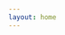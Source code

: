```yaml
---
layout: home
---
```


<div class="index-content concurrency">
    <div class="section" style="display:none;">
        <ul class="artical-cate">
            <li class="on" style="text-align:left"><a href="/"><span>Concurrency</span></a></li>
            <li style="text-align:left"><a href="/scala"><span>Scala</span></a></li>
            <li style="text-align:left"><a href="/storm"><span>Storm</span></a></li>
        </ul>

        <div class="cate-bar"><span id="cateBar"></span></div>

        <ul class="artical-list">
        {% for post in site.categories.concurrency %}
            <li>
                <h2><a href="{{ post.url }}">{{ post.title }}</a></h2>
                <div class="title-desc">{{ post.description }}</div>
            </li>
        {% endfor %}
        </ul>
    </div>
    <div class="aside">
    </div>
</div>
